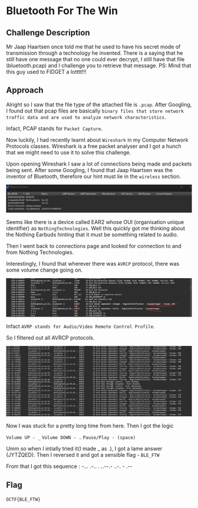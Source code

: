 # Bluetooth For The Win

## Challenge Description

Mr Jaap Haartsen once told me that he used to have his secret mode of transmission through a technology he invented. There is a saying that he still have one message that no one could ever decrypt, I still have that file (bluetooth.pcap) and I challenge you to retrieve that message. PS: Mind that this guy used to FIDGET a lotttt!!!

## Approach

Alright so I saw that the file type of the attached file is `.pcap`. After Googling, I found  out that pcap files are basically `binary files that store network traffic data and are used to analyze network characteristics`.

Infact, PCAP stands for `Packet Capture`.

Now luckily, I had recently learnt about `Wireshark` in my Computer Network Protocols classes. Wireshark is a free packet analyser and I got a hunch that we might need to use it to solve this challenge.

Upon opening Wireshark I saw a lot of connections being made and packets being sent. After some Googling, I found that Jaap Haartsen was the inventor of Bluetooth, therefore our hint must lie in the `wireless` section.

![alt text](./Images/BLT1.png)

Seems like there is a device called EAR2 whose OUI (organisation unique identifier) as `NothingTechnologies`. Well this quickly got me thinking about the Nothing Earbuds hinting that it must be something related to audio.

Then I went back to connections page and looked for connection to and from Nothing Technologies.


Interestingly, I found that wherever there was `AVRCP` protocol, there was some volume change going on.

![alt text](./Images/BLT(2).png)

Infact `AVRP stands for Audio/Video Remote Control Profile`.

So I filtered out all AVRCP protocols.

![alt text](./Images/blt(3).png)

Now I was stuck for a pretty long time from here. Then I got the logic

`Volume UP - _`
`Volume DOWN - .`
`Pause/Play - (space)`

Umm so when I intially tried it(I made _ as .), I got a lame answer (JYTŹQED). Then I reversed it and got a sensible flag - `BLE_FTW`

From that I got this sequence : -... .-.. . ..--.- ..-. - .--

## Flag

`OCTF{BLE_FTW}`





